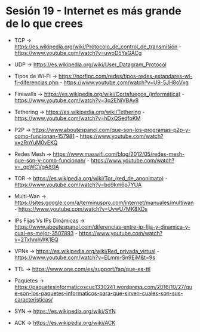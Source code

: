 # Sesión 19 - Internet es más grande de lo que crees

* TCP &rarr; https://es.wikipedia.org/wiki/Protocolo_de_control_de_transmisión - https://www.youtube.com/watch?v=uwoD5YsGACg

* UDP &rarr; https://es.wikipedia.org/wiki/User_Datagram_Protocol

* Tipos de Wi-Fi &rarr; https://norfipc.com/redes/tipos-redes-estandares-wi-fi-diferencias.php - https://www.youtube.com/watch?v=U9-5JH8oVxg

* Firewalls &rarr; https://es.wikipedia.org/wiki/Cortafuegos_(informática) - https://www.youtube.com/watch?v=3q2ENiVBAy8

* Tethering &rarr; https://es.wikipedia.org/wiki/Tethering - https://www.youtube.com/watch?v=hDxQSedfoKM

* P2P &rarr; https://www.aboutespanol.com/que-son-los-programas-p2p-y-como-funcionan-157981 - https://www.youtube.com/watch?v=zRnYuM0vEKQ

* Redes Mesh &rarr; https://www.maswifi.com/blog/2012/05/redes-mesh-que-son-y-como-funcionan/ - https://www.youtube.com/watch?v=_qpWCVgA8OA

* TOR &rarr; https://es.wikipedia.org/wiki/Tor_(red_de_anonimato) - https://www.youtube.com/watch?v=bo9km6p7YUA

* Multi-Wan &rarr; https://sites.google.com/a/terminuspro.com/internet/manuales/multiwan - https://www.youtube.com/watch?v=UvwU7MK8XDs

* IPs Fijas Vs IPs Dinámicas &rarr; https://www.aboutespanol.com/diferencias-entre-ip-fija-y-dinamica-y-cual-es-mejor-3507893 - https://www.youtube.com/watch?v=2TxhmhWK1EQ

* VPNs &rarr; https://es.wikipedia.org/wiki/Red_privada_virtual - https://www.youtube.com/watch?v=ELmm-Sn9EiM&t=9s

* TTL &rarr; https://www.one.com/es/support/faq/que-es-ttl

* Paquetes &rarr; https://paquetesinformaticoscuc1330241.wordpress.com/2016/10/27/que-son-los-paquetes-informaticos-para-que-sirven-cuales-son-sus-caracteristicas/

* SYN &rarr; https://es.wikipedia.org/wiki/SYN

* ACK &rarr; https://es.wikipedia.org/wiki/ACK